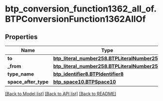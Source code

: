 # btp_conversion_function1362_all_of.BTPConversionFunction1362AllOf

## Properties
Name | Type | Description | Notes
------------ | ------------- | ------------- | -------------
**to** | [**btp_literal_number258.BTPLiteralNumber258**](BTPLiteralNumber258.md) |  | [optional] 
**_from** | [**btp_literal_number258.BTPLiteralNumber258**](BTPLiteralNumber258.md) |  | [optional] 
**type_name** | [**btp_identifier8.BTPIdentifier8**](BTPIdentifier8.md) |  | [optional] 
**space_after_type** | [**btp_space10.BTPSpace10**](BTPSpace10.md) |  | [optional] 

[[Back to Model list]](../README.md#documentation-for-models) [[Back to API list]](../README.md#documentation-for-api-endpoints) [[Back to README]](../README.md)


